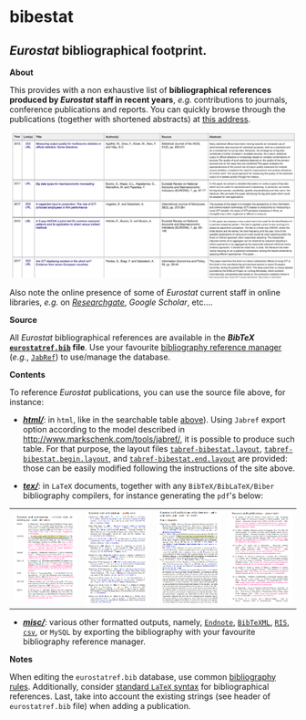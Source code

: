 bibestat
======

_Eurostat_ bibliographical footprint.
---

**<a name="About"></a>About**

This provides with a non exhaustive list of **bibliographical references produced by _Eurostat_ staff in recent years**, _e.g._ contributions to journals, conference publications and reports. You can quickly browse through the publications (together with shortened abstracts) at [this address](https://raw.githack.com/eurostat/bibestat/master/html/eurostatref.html). 

<p align="center"><a href="https://raw.githack.com/eurostat/bibestat/master/html/eurostatref.html"><img src="docs/html.png" alt="html table" width="550" style="margin-left:auto;margin-right:auto;"></a></p>
 
Also note the online presence of some of _Eurostat_ current staff in online libraries, _e.g._ on [_Researchgate_](https://www.researchgate.net/institution/European_Commission/department/Eurostat_ESTAT), _Google Scholar_, etc.... 

**Source**

All _Eurostat_ bibliographical references are available in the **_BibTeX_ [`eurostatref.bib`](eurostatref.bib) file**. Use your favourite [bibliography reference manager](https://en.wikipedia.org/wiki/Comparison_of_reference_management_software) (_e.g._, [`JabRef`](http://www.jabref.org)) to use/manage the database.

**Contents**

To reference _Eurostat_ publications, you can use the source file above, for instance:

*  <a name="html"></a>**[*html/*](html)**: in `html`, like in the searchable table [above](#About)). Using `Jabref` export option according to the model described in http://www.markschenk.com/tools/jabref/, it is possible to produce such table. For that purpose, the layout files [`tabref-bibestat.layout`](html/tabref-bibestat.layout), [`tabref-bibestat.begin.layout`](html/tabref-bibestat.begin.layout), and [`tabref-bibestat.end.layout`](html/tabref-bibestat.end.layout) are provided: those can be easily modified following the instructions of the site above. 

*  <a name="tex"></a>**[*tex/*](tex)**: in `LaTeX` documents, together with any `BibTeX/BibLaTeX/Biber` bibliography compilers, for instance generating the `pdf`'s below: 
<table>
<tr>
<td><kbd><a href="https://github.com/eurostat/bibestat/blob/master/tex/alphaynt-cite.pdf"><img src="docs/alphaydnt.png" alt="alphabetic style, descending year - name - title order" width="240"></a></kbd></td>
<td><kbd><a href="https://github.com/eurostat/bibestat/blob/master/tex/apalike-cite.pdf"><img src="docs/apalike.png" alt="apalike style" width="240"></a></kbd></td>
<td><kbd><a href="https://github.com/eurostat/bibestat/blob/master/tex/authoryear-cite.pdf"><img src="docs/authoryear.png" alt="authoryear style, year - name - title order" width="240"></a></kbd></td>
<td><kbd><a href="https://github.com/eurostat/bibestat/blob/master/tex/plainurl-cite.pdf"><img src="docs/plainurl.png" alt="plainurl style" width="240"></a></kbd></td>
</tr>
</table>

*  <a name="misc"></a>**[*misc/*](misc)**: various other  formatted outputs, namely, [`Endnote`](misc/eurostatref.txt), [`BibTeXML`](misc/eurostatref.xml), [`RIS`](misc/eurostatref.ris), [`csv`](misc/eurostatref.csv), or `MySQL` by exporting the bibliography with your favourite bibliography reference manager. 

**Notes**

When editing the `eurostatref.bib` database, use common [bibliography rules](https://en.wikipedia.org/wiki/Citation). Additionally, consider [standard `LaTeX` syntax](https://en.wikibooks.org/wiki/LaTeX/Bibliography_Management) for bibliographical references. Last, take into account the existing strings (see header of `eurostatref.bib` file) when adding a publication.
